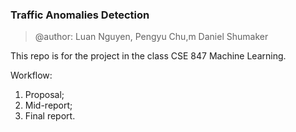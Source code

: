 

### Traffic Anomalies Detection

> @author: Luan Nguyen, Pengyu Chu,m Daniel Shumaker

This repo is for the project in the class CSE 847 Machine Learning.



Workflow:

1. Proposal;
2. Mid-report;
3. Final report.
